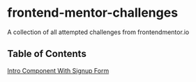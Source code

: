 # frontend-mentor-challenges
A collection of all attempted challenges from frontendmentor.io

## Table of Contents

  [Intro Component With Signup Form](https://desi-j.github.io/frontend-mentor-challenges/intro-component-with-signup-form-master/index.html)
